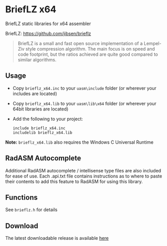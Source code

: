 # BriefLZ x64

BriefLZ static libraries for x64 assembler 

BriefLZ: https://github.com/jibsen/brieflz

> BriefLZ is a small and fast open source implementation of a Lempel-Ziv style compression algorithm. The main focus is on speed and code footprint, but the ratios achieved are quite good compared to similar algorithms.

## Usage

* Copy `brieflz_x64.inc` to your `uasm\include` folder (or wherever your includes are located)

* Copy `brieflz_x64.lib` to your `uasm\lib\x64` folder (or wherever your 64bit libraries are located)

* Add the following to your project:
  
  ```assembly
  include brieflz_x64.inc
  includelib brieflz_x64.lib
  ```

**Note:** `brieflz_x64.lib` also requires the Windows C Universal Runtime

## RadASM Autocomplete

Additional RadASM autocomplete / intellisense type files are also included for ease of use. Each .api.txt file contains instructions as to where to paste their contents to add this feature to RadASM for using this library.

## Functions

See `brieflz.h` for details

## Download

The latest downloadable release is available [here](https://github.com/mrfearless/libraries/blob/master/releases/brieflz_x64.zip?raw=true)

